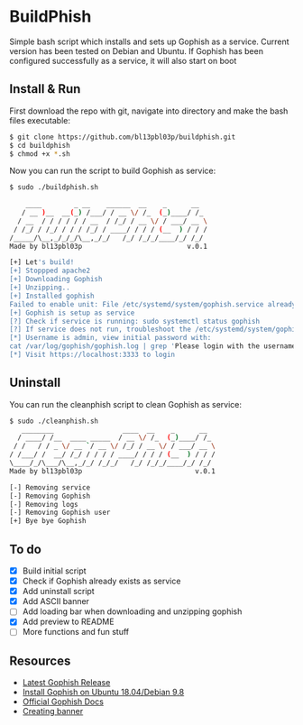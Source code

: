 # BuildPhish
Simple bash script which installs and sets up Gophish as a service. Current version has been tested on Debian and Ubuntu.
If Gophish has been configured successfully as a service, it will also start on boot

## Install & Run
First download the repo with git, navigate into directory and make the bash files executable:
```bash
$ git clone https://github.com/bl13pbl03p/buildphish.git
$ cd buildphish
$ chmod +x *.sh
```
Now you can run the script to build Gophish as service:
```bash
$ sudo ./buildphish.sh
 
    ____        _ __    ______  __    _      __  
   / __ )__  __(_) /___/ / __ \/ /_  (_)____/ /_ 
  / __  / / / / / / __  / /_/ / __ \/ / ___/ __ \
 / /_/ / /_/ / / / /_/ / ____/ / / / (__  ) / / /
/_____/\__,_/_/_/\__,_/_/   /_/ /_/_/____/_/ /_/
Made by bl13pbl03p                          v.0.1

[+] Let's build!
[+] Stoppped apache2
[+] Downloading Gophish
[+] Unzipping..
[+] Installed gophish
Failed to enable unit: File /etc/systemd/system/gophish.service already exists.
[+] Gophish is setup as service
[?] Check if service is running: sudo systemctl status gophish
[?] If service does not run, troubleshoot the /etc/systemd/system/gophish.service file
[*] Username is admin, view initial password with:
cat /var/log/gophish/gophish.log | grep 'Please login with the username admin and the password'
[*] Visit https://localhost:3333 to login
```
## Uninstall
You can run the cleanphish script to clean Gophish as service:
```bash
$ sudo ./cleanphish.sh
   ________                 ____  __    _      __  
  / ____/ /__  ____ _____  / __ \/ /_  (_)____/ /_ 
 / /   / / _ \/ __ `/ __ \/ /_/ / __ \/ / ___/ __ \
/ /___/ /  __/ /_/ / / / / ____/ / / / (__  ) / / /
\____/_/\___/\__,_/_/ /_/_/   /_/ /_/_/____/_/ /_/                     
Made by bl13pbl03p                            v.0.1

[-] Removing service
[-] Removing Gophish
[-] Removing logs
[-] Removing Gophish user
[+] Bye bye Gophish
```
## To do
- [x]  Build initial script
- [x]  Check if Gophish already exists as service
- [x]  Add uninstall script
- [x]  Add ASCII banner
- [ ]  Add loading bar when downloading and unzipping gophish
- [x]  Add preview to README
- [ ]  More functions and fun stuff
## Resources
- [Latest Gophish Release](https://github.com/gophish/gophish/releases/tag/v0.11.0)
- [Install Gophish on Ubuntu 18.04/Debian 9.8](https://kifarunix.com/install-gophish-on-ubuntu-18-04-debian-9-8/)
- [Official Gophish Docs](https://getgophish.com/documentation/)
- [Creating banner](https://manytools.org/hacker-tools/ascii-banner/)
